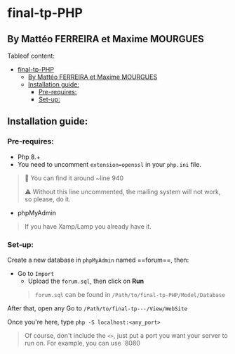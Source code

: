 # final-tp-PHP

## By Mattéo FERREIRA et Maxime MOURGUES

Tableof content:
- [final-tp-PHP](#final-tp-php)
	- [By Mattéo FERREIRA et Maxime MOURGUES](#by-mattéo-ferreira-et-maxime-mourgues)
	- [Installation guide:](#installation-guide)
		- [Pre-requires:](#pre-requires)
		- [Set-up:](#set-up)

## Installation guide:
### Pre-requires:
- Php 8.+
- You need to uncomment `extension=openssl` in your `php.ini` file.
> :memo: You can find it around ~line 940
> 
> :warning: Without this line uncommented, the mailing system will not work, so please, do it.
- phpMyAdmin
> If you have Xamp/Lamp you already have it.

### Set-up:
Create a new database in `phpMyAdmin` named ==forum==, then:
- Go to `Import`
    - Upload the `forum.sql`, then click on **Run**
    > `forum.sql` can be found in `/Path/to/final-tp-PHP/Model/Database`

After that, open any 
Go to `/Path/to/final-tp---/View/WebSite`

Once you're here, type `php -S localhost:<any_port>`
> Of course, don't include the `<>`, just put a port you want your server to run on. For example, you can use `8080
